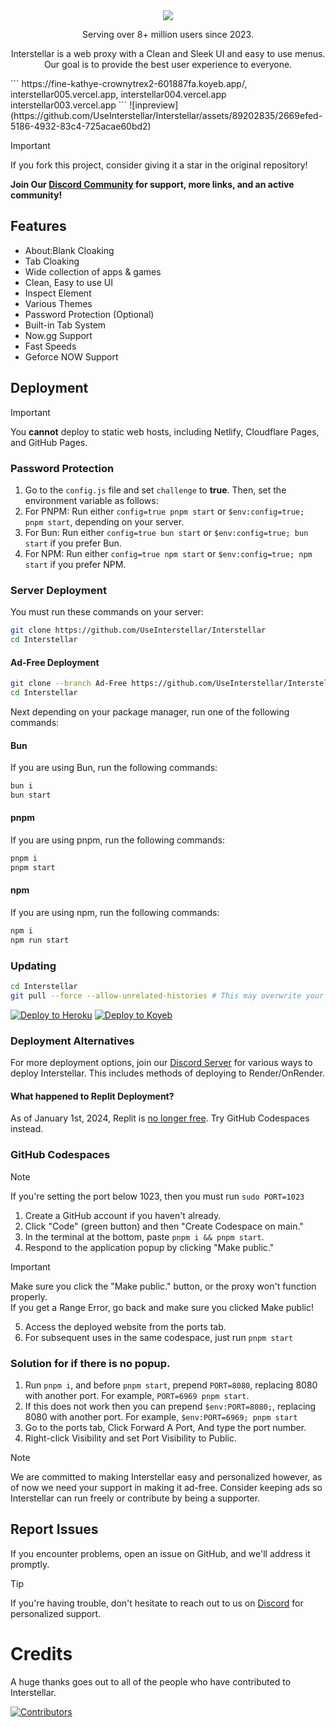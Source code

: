 <div align="center">
    <img src="https://raw.githubusercontent.com/UseInterstellar/Interstellar/main/.github/branding/in.png">
    <p>Serving over 8+ million users since 2023.<p>
    <p>Interstellar is a web proxy with a Clean and Sleek UI and easy to use menus. Our goal is to provide the best user experience to everyone.</p>
</div>
```
https://fine-kathye-crownytrex2-601887fa.koyeb.app/, interstellar005.vercel.app, interstellar004.vercel.app interstellar003.vercel.app
```
![inpreview](https://github.com/UseInterstellar/Interstellar/assets/89202835/2669efed-5186-4932-83c4-725acae60bd2)

> [!IMPORTANT]
> If you fork this project, consider giving it a star in the original repository!

**Join Our [Discord Community](https://discord.gg/interstellar) for support, more links, and an active community!**

## Features

- About:Blank Cloaking
- Tab Cloaking
- Wide collection of apps & games
- Clean, Easy to use UI
- Inspect Element
- Various Themes
- Password Protection (Optional)
- Built-in Tab System
- Now.gg Support
- Fast Speeds
- Geforce NOW Support

## Deployment

> [!IMPORTANT]
> You **cannot** deploy to static web hosts, including Netlify, Cloudflare Pages, and GitHub Pages.

### Password Protection

1. Go to the `config.js` file and set `challenge` to **true**. Then, set the environment variable as follows:
2. For PNPM: Run either `config=true pnpm start` or `$env:config=true; pnpm start`, depending on your server.
3. For Bun: Run either `config=true bun start` or `$env:config=true; bun start` if you prefer Bun.
4. For NPM: Run either `config=true npm start` or `$env:config=true; npm start` if you prefer NPM.


### Server Deployment

You must run these commands on your server:

```bash
git clone https://github.com/UseInterstellar/Interstellar
cd Interstellar
```

#### Ad-Free Deployment

```bash
git clone --branch Ad-Free https://github.com/UseInterstellar/Interstellar
cd Interstellar
```

Next depending on your package manager, run one of the following commands:

#### Bun

If you are using Bun, run the following commands:

```bash
bun i
bun start
```

#### pnpm

If you are using pnpm, run the following commands:

```bash
pnpm i
pnpm start
```

#### npm

If you are using npm, run the following commands:

```bash
npm i
npm run start
```

### Updating

```bash
cd Interstellar
git pull --force --allow-unrelated-histories # This may overwrite your local changes
```

<a target="_blank" href="https://heroku.com/deploy/?template=https://github.com/UseInterstellar/Interstellar"><img alt="Deploy to Heroku" src="https://binbashbanana.github.io/deploy-buttons/buttons/remade/heroku.svg"></a>
<a target="_blank" href="https://app.koyeb.com/deploy?type=git&repository=github.com/UseInterstellar/Interstellar"><img alt="Deploy to Koyeb" src="https://binbashbanana.github.io/deploy-buttons/buttons/remade/koyeb.svg"></a>

### Deployment Alternatives

For more deployment options, join our [Discord Server](https://discord.gg/interstellar) for various ways to deploy Interstellar.
This includes methods of deploying to Render/OnRender.

#### What happened to Replit Deployment?

As of January 1st, 2024, Replit is [no longer free](https://blog.replit.com/hosting-changes). Try GitHub Codespaces instead.

### GitHub Codespaces

> [!NOTE]
> If you're setting the port below 1023, then you must run `sudo PORT=1023`

1. Create a GitHub account if you haven't already.
2. Click "Code" (green button) and then "Create Codespace on main."
3. In the terminal at the bottom, paste `pnpm i && pnpm start`.
4. Respond to the application popup by clicking "Make public."
> [!IMPORTANT]
> Make sure you click the "Make public." button, or the proxy won't function properly.<br>
> If you get a Range Error, go back and make sure you clicked Make public!
5. Access the deployed website from the ports tab.
6. For subsequent uses in the same codespace, just run `pnpm start`

### Solution for if there is no popup.

1. Run `pnpm i`, and before `pnpm start`, prepend `PORT=8080`, replacing 8080 with another port. For example, `PORT=6969 pnpm start`.
2. If this does not work then you can prepend `$env:PORT=8080;`, replacing 8080 with another port. For example, `$env:PORT=6969; pnpm start`
3. Go to the ports tab, Click Forward A Port, And type the port number.
4. Right-click Visibility and set Port Visibility to Public.

> [!NOTE]
> We are committed to making Interstellar easy and personalized however, as of now we need your support in making it ad-free. Consider keeping ads so Interstellar can run freely or contribute by being a supporter.

## Report Issues

If you encounter problems, open an issue on GitHub, and we'll address it promptly.

> [!TIP]
> If you're having trouble, don't hesitate to reach out to us on [Discord](https://discord.gg/interstellar) for personalized support.

# Credits

A huge thanks goes out to all of the people who have contributed to Interstellar.

[![Contributors](https://contrib.rocks/image?repo=UseInterstellar/Interstellar)](https://github.com/UseInterstellar/Interstellar/graphs/contributors)
